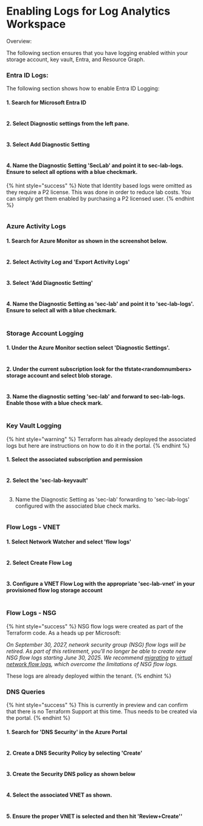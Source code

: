 # Enabling Logs for Log Analytics Workspace

Overview:

The following section ensures that you have logging enabled within your storage account, key vault, Entra, and Resource Graph.

### Entra ID Logs:

The following section shows how to enable Entra ID Logging:

#### 1. Search for Microsoft Entra ID

<figure><img src=".gitbook/assets/image (3) (1) (1).png" alt=""><figcaption></figcaption></figure>

#### 2.  Select Diagnostic settings from the left pane.&#x20;

<figure><img src=".gitbook/assets/image (4) (1) (1).png" alt=""><figcaption></figcaption></figure>

#### 3. Select Add Diagnostic Setting

<figure><img src=".gitbook/assets/image (5) (1) (1).png" alt=""><figcaption></figcaption></figure>

#### 4. Name the Diagnostic Setting 'SecLab' and point it to sec-lab-logs. Ensure to select all options with a blue checkmark.&#x20;

{% hint style="success" %}
Note that Identity based logs were omitted as they require a P2 license. This was done in order to reduce lab costs. You can simply get them enabled by purchasing a P2 licensed user.&#x20;
{% endhint %}



<figure><img src=".gitbook/assets/image (6) (1) (1).png" alt=""><figcaption></figcaption></figure>

### Azure Activity Logs

#### 1. Search for Azure Monitor as shown in the screenshot below.&#x20;

<figure><img src=".gitbook/assets/image (7) (1) (1).png" alt=""><figcaption></figcaption></figure>

#### 2. Select Activity Log and  'Export Activity Logs'

<figure><img src=".gitbook/assets/image (8) (1).png" alt=""><figcaption></figcaption></figure>

#### 3. Select 'Add Diagnostic Setting'

<figure><img src=".gitbook/assets/image (9) (1).png" alt=""><figcaption></figcaption></figure>

#### 4. Name the Diagnostic Setting as 'sec-lab' and point it to 'sec-lab-logs'. Ensure to select all with a blue checkmark.&#x20;

<figure><img src=".gitbook/assets/image (10) (1).png" alt=""><figcaption></figcaption></figure>

### Storage Account Logging

#### 1. Under the Azure Monitor section select 'Diagnostic Settings'.



<figure><img src=".gitbook/assets/image (12) (1).png" alt=""><figcaption></figcaption></figure>

#### 2. Under the current subscription look for the tfstate\<randomnumbers> storage account and select blob storage.

<figure><img src=".gitbook/assets/image (13).png" alt=""><figcaption></figcaption></figure>

#### 3. Name the diagnostic setting 'sec-lab' and forward to sec-lab-logs. Enable those with a blue check mark.&#x20;

<figure><img src=".gitbook/assets/image (11) (1).png" alt=""><figcaption></figcaption></figure>

### Key Vault Logging

{% hint style="warning" %}
Terraform has already deployed the associated logs but here are instructions on how to do it in the portal.
{% endhint %}

#### 1. Select the associated subscription and permission

<figure><img src=".gitbook/assets/image (15).png" alt=""><figcaption></figcaption></figure>

#### 2. Select the 'sec-lab-keyvault'

<figure><img src=".gitbook/assets/image (16).png" alt=""><figcaption></figcaption></figure>

3. Name the Diagnostic Setting as 'sec-lab' forwarding to 'sec-lab-logs' configured with the associated blue check marks.&#x20;

<figure><img src=".gitbook/assets/image (18).png" alt=""><figcaption></figcaption></figure>

### Flow Logs - VNET

#### 1. Select Network Watcher and select 'flow logs'

<figure><img src=".gitbook/assets/image (19).png" alt=""><figcaption></figcaption></figure>

#### 2. Select Create Flow Log

<figure><img src=".gitbook/assets/image (20).png" alt=""><figcaption></figcaption></figure>

#### 3. Configure a VNET Flow Log with the appropriate 'sec-lab-vnet' in your provisioned flow log storage account

<figure><img src=".gitbook/assets/image (5) (1).png" alt=""><figcaption></figcaption></figure>

### Flow Logs - NSG

{% hint style="success" %}
NSG flow logs were created as part of the Terraform code. As a heads up per Microsoft:

_On September 30, 2027, network security group (NSG) flow logs will be retired. As part of this retirement, you'll no longer be able to create new NSG flow logs starting June 30, 2025. We recommend_ [_migrating_](https://learn.microsoft.com/en-us/azure/network-watcher/nsg-flow-logs-migrate) _to_ [_virtual network flow logs_](https://learn.microsoft.com/en-us/azure/network-watcher/vnet-flow-logs-overview)_, which overcome the limitations of NSG flow logs._&#x20;

These logs are already deployed within the tenant.
{% endhint %}



### DNS Queries

{% hint style="success" %}
This is currently in preview and can confirm that there is no Terraform Support at this time. Thus needs to be created via the portal.&#x20;
{% endhint %}

#### 1. Search for 'DNS Security' in the Azure Portal

<figure><img src=".gitbook/assets/image (61).png" alt=""><figcaption></figcaption></figure>

#### 2. Create a DNS Security Policy by selecting 'Create'

<figure><img src=".gitbook/assets/image (1).png" alt=""><figcaption></figcaption></figure>

#### 3. Create the Security DNS policy as shown below

<figure><img src=".gitbook/assets/image (62).png" alt=""><figcaption></figcaption></figure>

#### 4. Select the associated VNET as shown.



<figure><img src=".gitbook/assets/image (63).png" alt=""><figcaption></figcaption></figure>

#### 5. Ensure the proper VNET is selected and then hit 'Review+Create''





<figure><img src=".gitbook/assets/image (64).png" alt=""><figcaption></figcaption></figure>




